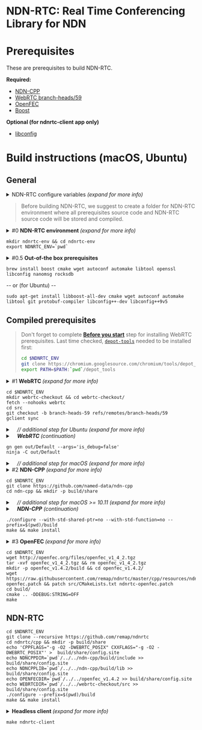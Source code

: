 NDN-RTC: Real Time Conferencing Library for NDN
==

Prerequisites
==
These are prerequisites to build NDN-RTC.

**Required:**
* [NDN-CPP](https://github.com/named-data/ndn-cpp)
* [WebRTC branch-heads/59](https://code.google.com/p/webrtc/)
* [OpenFEC](http://openfec.org/downloads.html)
* [Boost](http://www.boost.org/users/download/)

**Optional (for ndnrtc-client app only)**
* [libconfig](http://www.hyperrealm.com/libconfig/)

# Build instructions (macOS, Ubuntu)
## General
<details>
<summary>NDN-RTC configure variables <i>(expand for more info)</i></summary>
  
  > Paths to prerequisites sources and/or libraries can be set during configure phase. Use these variables for NDN-RTC _configure_ script for providing custom paths:
  > * **BOOSTDIR** - Path to the directory which contains Boost library headers folder (default is /usr/local/include)
  > * **NDNCPPDIR** - Path to the directory which contains NDN-CPP library headers folder (default is /usr/local/include)
  > * **NDNCPPLIB** - Path to the directory which contains NDN-CPP library binaries (default is /usr/local/lib)
  > * **OPENFECDIR** - Path to the directory which contains OpenFEC library
  > * **OPENFECSRC** - Path to the directory which contains OpenFEC library header files (default is $OPENFECDIR/src)
  > * **OPENFECLIB** - Path to the directory which contains OpenFEC library binaries (default is $OPENFECDIR/bin/Release)
  > * **WEBRTCDIR** - Path to the directory which contains WebRTC trunk
  > * **WEBRTCSRC** - Path to the directory which contains WebRTC header files (default is $WEBRTCDIR/webrtc)
  > * **WEBRTCLIB** - Path to the directory which contains WebRTC libraries (default is $WEBRTCDIR/out/Release)
  > * **LCONFIGDIR** - (Optional) path to the directory which contains libconfig library headers (default is /usr/local/include)
  > * **LCONFIGLIB** - (Optional) path to the directory which contains libconfig library binaries (default is /usr/local/lib)

</details>

> Before building NDN-RTC, we suggest to create a folder for NDN-RTC environment where all prerequisites source code and NDN-RTC source code will be stored and compiled.

<details>
  <summary>#0 <b>NDN-RTC environment </b><i>(expand for more info)</i></summary>
  
  > Eventually, your `ndnrtc-env` should look like this:
  > `ndnrtc-env/`
  >
  > - &emsp; `depot-tools/` 
  > - &emsp; `libconfig/` 
  > - &emsp; `ndn-cpp/` 
  > - &emsp; `ndnrtc/` 
  > - &emsp; `ndnrtc/` 
  > - &emsp; `openfec_v1.4.2/` 
  > - &emsp; `webrtc-checkout/` 
</details>

```Shell
mkdir ndnrtc-env && cd ndnrtc-env
export NDNRTC_ENV=`pwd`
```

<details>
  <summary>#0.5 <b>Out-of-the box prerequisites</b></summary>
  
  > These are required prerequisites which can be installed using [`homebrew`](https://brew.sh/) (macOS) or `apt-get` (Ubuntu).
  
</details>

```Shell
brew install boost cmake wget autoconf automake libtool openssl libconfig nanomsg rocksdb
```

-- or (for Ubuntu) --

```Shell
sudo apt-get install libboost-all-dev cmake wget autoconf automake libtool git protobuf-compiler libconfig++-dev libconfig++9v5
```

## Compiled prerequisites
> Don't forget to complete [**Before you start**](https://webrtc.org/native-code/development/prerequisite-sw/) step for installing WebRTC prerequisites. Last time checked, [`depot-tools`](http://commondatastorage.googleapis.com/chrome-infra-docs/flat/depot_tools/docs/html/depot_tools_tutorial.html#_setting_up) needed to be installed first:
> ```sh
> cd $NDNRTC_ENV
> git clone https://chromium.googlesource.com/chromium/tools/depot_tools.git
> export PATH=$PATH:`pwd`/depot_tools
> ```

<details>
  <summary>#1 <b>WebRTC </b><i>(expand for more info)</i></summary>
  
  > Here are detailed and latest instructions on [how to build WebRTC](http://www.webrtc.org/native-code/development).
  > Follow the instructions and build WebRTC **branch-heads/59** (Release version).

</details>

```Shell
cd $NDNRTC_ENV
mkdir webrtc-checkout && cd webrtc-checkout/
fetch --nohooks webrtc
cd src
git checkout -b branch-heads-59 refs/remotes/branch-heads/59
gclient sync
```

<details>
  <summary>&emsp;<i>// additional step for Ubuntu (expand for more info)</i></summary>
  
  > As part of installing prerequisites for WebRTC:
  
  ```Shell
  ./build/install-build-deps.sh
  ```
  
</details>

<details>
  <summary>&emsp;<i><b>WebRTC </b>(continuation)</i></summary>
  
  > Compilation may take some time
  
</details>

```Shell
gn gen out/Default --args='is_debug=false'
ninja -C out/Default
```

<details>
  <summary>&emsp;<i>// additional step for macOS (expand for more info)</i></summary>
  
  > Do this:
  ```Shell
  mkdir -p out/Default/allibs && for lib in `find out/Default -name "*.a"`; do cp $lib out/Default/allibs/; done;
  ```
</details>

<details>
  <summary>#2 <b>NDN-CPP </b><i>(expand for more info)</i></summary>

  > NDN-RTC uses Boost shared pointers. As NDN-RTC highly relies on NDN-CPP, types of shared pointers used in NDN-CPP and NDN-RTC should be the same.
  > In order to build NDN-CPP with boost shared pointers it's not enough to install them on the system, as NDN-CPP gives priority to `std::shared_ptr` by default.
  
</details>

```Shell
cd $NDNRTC_ENV
git clone https://github.com/named-data/ndn-cpp
cd ndn-cpp && mkdir -p build/share
```

<details>
  <summary>&emsp;<i>// additional step for macOS >= 10.11 (expand for more info)</i></summary>
  
   > Depending on your system configuration, you may need to add header and library search paths to your NDN-CPP configuration using `ADD_CFLAGS`, `ADD_CXXFLAGS` and `ADD_LDFLAGS` (create [`config.site`](https://www.gnu.org/software/automake/manual/html_node/config_002esite.html) for that). 
   > For macOS 10.11 (El Capitan), `openssl` library is no longer a default, thus one needs to provide paths, such as:
   >
   ```Shell
   echo ADD_CFLAGS="-I/usr/local/opt/openssl/include" > build/share/config.site
   echo ADD_CXXFLAGS="-I/usr/local/opt/openssl/include" >> build/share/config.site
   echo ADD_LDFLAGS="-L/usr/local/opt/openssl/lib" >> build/share/config.site
   ```
</details>

<details>
  <summary>&emsp;<i><b>NDN-CPP</b> (continuation)</i></summary>
  
  > Nothing's here :grin:
</details>

```Shell
./configure --with-std-shared-ptr=no --with-std-function=no --prefix=$(pwd)/build
make && make install
```

<details>
  <summary>#3 <b>OpenFEC </b><i>(expand for more info)</i></summary>
  
   > To build OpenFEC, few edits need to be made for **src/CMakeLists.txt** file (applied as [ndnrtc-openfec.patch](https://raw.githubusercontent.com/remap/ndnrtc/master/cpp/resources/ndnrtc-openfec.patch) in instructions below):
   >
   > 1. Change line `add_library(openfec SHARED ${openfec_sources})` to `add_library(openfec STATIC ${openfec_sources})`
   > 2. Change line `target_link_libraries(openfec pthread IL)` to `target_link_libraries(openfec pthread)`
   > 3. Add line `set(CMAKE_C_FLAGS "-fPIC")`
   
</details>

```Shell
cd $NDNRTC_ENV
wget http://openfec.org/files/openfec_v1_4_2.tgz
tar -xvf openfec_v1_4_2.tgz && rm openfec_v1_4_2.tgz
mkdir -p openfec_v1.4.2/build && cd openfec_v1.4.2/
wget https://raw.githubusercontent.com/remap/ndnrtc/master/cpp/resources/ndnrtc-openfec.patch && patch src/CMakeLists.txt ndnrtc-openfec.patch
cd build/
cmake .. -DDEBUG:STRING=OFF
make
```

## NDN-RTC
```Shell
cd $NDNRTC_ENV
git clone --recursive https://github.com/remap/ndnrtc
cd ndnrtc/cpp && mkdir -p build/share
echo 'CPPFLAGS="-g -O2 -DWEBRTC_POSIX" CXXFLAGS="-g -O2 -DWEBRTC_POSIX"' >  build/share/config.site
echo NDNCPPDIR=`pwd`/../../ndn-cpp/build/include >> build/share/config.site
echo NDNCPPLIB=`pwd`/../../ndn-cpp/build/lib >> build/share/config.site
echo OPENFECDIR=`pwd`/../../openfec_v1.4.2 >> build/share/config.site
echo WEBRTCDIR=`pwd`/../../webrtc-checkout/src >> build/share/config.site
./configure --prefix=$(pwd)/build
make && make install
```

<details>
  <summary><b>Headless client </b><i>(expand for more info)</i></summary>

  > If you want to build headless client application, make sure you have succesfully installed **libconfig**.
</details>

```Shell
make ndnrtc-client
```
